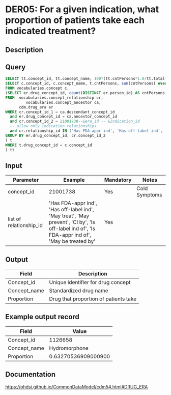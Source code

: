 <!---
Group:drug era
Name:DER05 For a given indication, what proportion of patients take each indicated treatment?
Author: Alberto Labarga
CDM Version: 5.4
-->

# DER05: For a given indication, what proportion of patients take each indicated treatment?

## Description

## Query
```sql
SELECT tt.concept_id, tt.concept_name, 100*(tt.cntPersons*1.0/tt.total*1.0) AS proportion FROM (
SELECT c.concept_id, c.concept_name, t.cntPersons, sum(cntPersons) over() AS total
FROM vocabularies.concept c,
(SELECT er.drug_concept_id, count(DISTINCT er.person_id) AS cntPersons
FROM  vocabularies.concept_relationship cr,
         vocabularies.concept_ancestor ca,
      cdm.drug_era er
WHERE cr.concept_id_1 = ca.descendant_concept_id
  and er.drug_concept_id = ca.ancestor_concept_id
  and cr.concept_id_2 = 21001738--&era_id -- &Indication_id
  -- allow only indication relationships
  and cr.relationship_id IN ('Has FDA-appr ind', 'Has off-label ind', 'May treat', 'May prevent', 'CI by', 'Is off-label ind of', 'Is FDA-appr ind of', 'May be treated by')
GROUP BY er.drug_concept_id, cr.concept_id_2
) t
WHERE t.drug_concept_id = c.concept_id
) tt
```

## Input

|  Parameter |  Example |  Mandatory |  Notes |
| --- | --- | --- | --- |
| concept_id | 21001738 | Yes | Cold Symptoms |
| list of relationship_id | 'Has FDA-appr ind', 'Has off-label ind', 'May treat', 'May prevent', 'CI by', 'Is off-label ind of', 'Is FDA-appr ind of', 'May be treated by' | Yes |   |

## Output

|  Field |  Description |
| --- | --- |
| Concept_id | Unique identifier for drug concept |
| Concept_name | Standardized drug name |
| Proportion | Drug that proportion of patients take |

## Example output record

|  Field |  Value |
| --- | --- |
| Concept_id | 1126658 |
| Concept_name | Hydromorphone |
| Proportion | 0.63270536909000900 |

## Documentation
https://ohdsi.github.io/CommonDataModel/cdm54.html#DRUG_ERA

